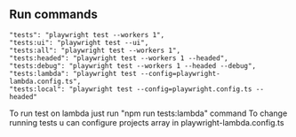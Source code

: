 ## Run commands
    "tests": "playwright test --workers 1",
    "tests:ui": "playwright test --ui",
    "tests:all": "playwright test --workers 1",
    "tests:headed": "playwright test --workers 1 --headed",
    "tests:debug": "playwright test --workers 1 --headed --debug",
    "tests:lambda": "playwright test --config=playwright-lambda.config.ts",
    "tests:local": "playwright test --config=playwright.config.ts --headed"

To run test on lambda just run "npm run tests:lambda" command
To change running tests u can configure projects array in playwright-lambda.config.ts